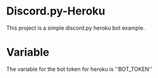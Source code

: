 # Discord.py-Heroku
This project is a simple discord.py heroku bot example.

# Variable
The variable for the bot token for heroku is ''BOT_TOKEN''

